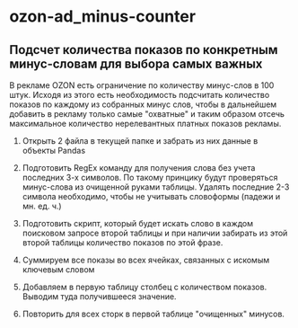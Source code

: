 # ozon-ad_minus-counter
## Подсчет количества показов по конкретным минус-словам для выбора самых важных
В рекламе OZON есть ограничение по количеству минус-слов в 100 штук. Исходя из этого есть необходимость подсчитать количество показов по каждому из собранных минус слов, чтобы в дальнейшем добавить в рекламу только самые "охватные" и таким образом отсечь максимальное количество нерелевантных платных показов рекламы.

1. Открыть 2 файла в текущей папке и забрать из них данные в объекты Pandas

2. Подготовить RegEx команду для получения слова без учета последних 3-х символов. По такому принцику будут проверяться минус-слова из очищенной руками таблицы. Удалять последние 2-3 символа необходимо, чтобы не учитывать словоформы (падежи и мн. ед. ч.)

3. Подготовить скрипт, который будет искать слово в каждом поисковом запросе второй таблицы и при наличии забирать из этой второй таблицы количество показов по этой фразе.

4. Суммируем все показы во всех ячейках, связанных с искомым ключевым словом

5. Добавляем в первую таблицу столбец с количеством показов. Выводим туда получившееся значение.

6. Повторить для всех сторк в первой таблице "очищенных" минусов.